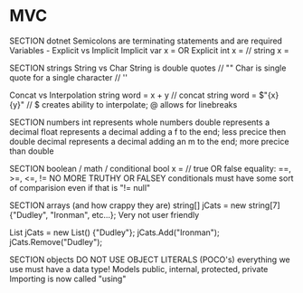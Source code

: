 # MVC

SECTION dotnet
Semicolons are terminating statements and are required
Variables - Explicit vs Implicit
Implicit
  var x = 
  OR 
Explicit
  int x = // string x = 

SECTION strings
String vs Char
  String is double quotes // ""
  Char is single quote for a single character // ''

Concat vs Interpolation
  string word = x + y // concat
  string word = $"{x} {y}" // $ creates ability to interpolate; @ allows for linebreaks

SECTION numbers
int represents whole numbers
double represents a decimal
float represents a decimal adding a f to the end; less precice then double
decimal represents a decimal adding an m to the end; more precice than double

SECTION boolean / math / conditional
bool x = // true OR false
equality: ==, >=, <=, !=
NO MORE TRUTHY OR FALSEY
conditionals must have some sort of comparision even if that is "!= null"

SECTION arrays (and how crappy they are)
string[] jCats = new string[7]{"Dudley", "Ironman", etc...};
Very not user friendly

List<string> jCats = new List<string>() {"Dudley"};
jCats.Add("Ironman");
jCats.Remove("Dudley");

SECTION objects
DO NOT USE OBJECT LITERALS (POCO's)
everything we use must have a data type!
  Models
    public, internal, protected, private
  Importing is now called "using"